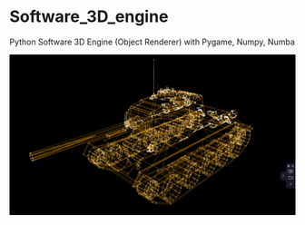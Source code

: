# Software_3D_engine
Python Software 3D Engine (Object Renderer) with Pygame, Numpy, Numba


![sofware_renderer](screenshots/0.png "sofware_renderer")
